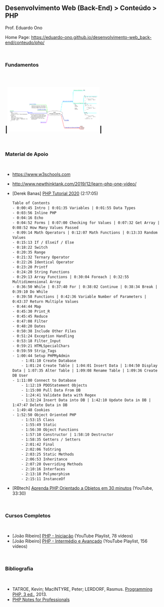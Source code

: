 ## Desenvolvimento Web (Back-End) > Conteúdo > PHP

Prof. Eduardo Ono

Home Page: https://eduardo-ono.github.io/desenvolvimento-web_back-end/conteudo/php/

<br>

### Fundamentos
<br>

|[<img src="../../mapas-mentais/php-linguagem.svg" width="300px">](../../mapas-mentais/php-linguagem.svg)|
-
<br>

### Material de Apoio
<br>

* https://www.w3schools.com
* http://www.newthinktank.com/2019/12/learn-php-one-video/

* [Derek Banas] [PHP Tutorial 2020](https://www.youtube.com/watch?v=NihZYkNpslE) (2:17:05)

    ```
    Table of Contents
    - 0:00:45 Intro | 0:01:35 Variables | 0:01:55 Data Types
    - 0:03:56 Inline PHP
    - 0:04:16 Echo
    - 0:04:52 Forms | 0:07:00 Checking for Values | 0:07:32 Get Array | 0:08:52 How Many Values Passed
    - 0:09:14 Math Operators | 0:12:07 Math Functions | 0:13:33 Random Values
    - 0:15:13 If / Elseif / Else
    - 0:18:22 Switch
    - 0:20:35 Range
    - 0:21:32 Ternary Operator
    - 0:22:26 Identical Operator
    - 0:23:20 Printf
    - 0:24:20 String Functions
    - 0:29:13 Array Functions | 0:30:04 Foreach | 0:32:55 Multidimensional Array
    - 0:36:50 While | 0:37:40 For | 0:38:02 Continue | 0:38:34 Break | 0:39:10 Do While
    - 0:39:58 Functions | 0:42:36 Variable Number of Parameters | 0:43:37 Return Multiple Values
    - 0:44:44 Map
    - 0:45:30 Print_R
    - 0:45:45 Reduce
    - 0:47:08 Filter
    - 0:48:20 Dates
    - 0:50:38 Include Other Files
    - 0:51:24 Exception Handling
    - 0:53:18 Filter_Input
    - 0:59:21 HTMLSpecialChars
    - 0:59:59 Strip_Tags
    - 1:00:44 Setup PHPMyAdmin
        - 1:01:10 Create Database
        - 1:01:24 Create Table | 1:04:01 Insert Data | 1:04:50 Display Data | 1:07:35 Alter Table | 1:09:08 Rename Table | 1:09:36 Create DB User
    - 1:11:00 Connect to Database
        - 1:12:19 PDOStatement Objects
        - 1:15:00 Pull Data From DB
        - 1:24:41 Validate Data with Regex
        - 1:32:24 Insert Data into DB | 1:42:10 Update Data in DB | 1:47:47 Delete Data in DB
    - 1:49:48 Cookies
    - 1:52:50 Object Oriented PHP
        - 1:53:15 Class
        - 1:55:49 Static
        - 1:56:30 Object Functions
        - 1:57:10 Constructor | 1:58:10 Destructor
        - 1:58:35 Getters / Setters
        - 2:01:42 Final
        - 2:02:06 ToString
        - 2:03:25 Static Methods
        - 2:06:53 Inheritance
        - 2:07:20 Overriding Methods
        - 2:10:16 Interfaces
        - 2:13:18 Polymorphism
        - 2:15:11 InstanceOf
    ```

* [RBtech] [Aprenda PHP Orientado a Objetos em 30 minutos](https://www.youtube.com/watch?v=_mBqvoSJIBU) (YouTube, 33:30)

<br>

### Cursos Completos
<br>

* [João Ribeiro] [PHP - Iniciação](https://www.youtube.com/playlist?list=PLXik_5Br-zO8k6B-mP_udfaQZKXfhOgkv) (YouTube Playlist, 78 vídeos)
* [João Ribeiro] [PHP - Intermédio e Avançado](https://www.youtube.com/playlist?list=PLXik_5Br-zO8u5mCnTdAxGuUBbhUM9fa6) (YouTube Playlist, 156 vídeos)

<br>

### Bibliografia
<br>

* TATROE, Kevin; MacINTYRE, Peter; LERDORF, Rasmus. [Programming PHP, 3 ed.](https://archive.org/details/ProgrammingPHP3rdEdition), 2013.
* [PHP Notes for Professionals]()
